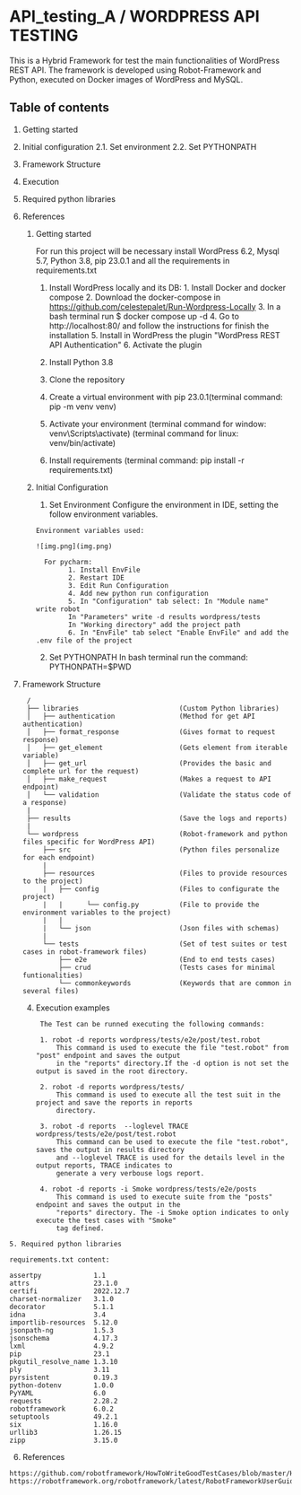 # API_testing_A / WORDPRESS API TESTING

This is a Hybrid Framework for test the main functionalities of WordPress REST API. The framework is developed using Robot-Framework and Python, executed on Docker images of WordPress and MySQL.

## Table of contents

1. Getting started
2. Initial configuration
  2.1. Set environment
  2.2. Set PYTHONPATH
3. Framework Structure
4. Execution
5. Required python libraries
6. References

   1.  Getting started

        For run this project will be necessary install WordPress 6.2, Mysql 5.7, Python 3.8, pip 23.0.1 and all the requirements in requirements.txt
        1. Install WordPress locally and its DB:
                                1. Install Docker and docker compose 
                                2. Download the docker-compose in https://github.com/celestepalet/Run-Wordpress-Locally
                                3. In a bash terminal run $ docker compose up -d
                                4. Go to http://localhost:80/ and follow the instructions for finish the installation
                                5. Install in WordPress the plugin "WordPress REST API Authentication"
                                6. Activate the plugin

        2. Install Python 3.8
        3. Clone the repository
        3. Create a virtual environment with pip 23.0.1(terminal command: pip -m venv venv)
        4. Activate your environment (terminal command for window: venv\Scripts\activate) (terminal command for linux: venv/bin/activate)
        5. Install requirements (terminal command: pip install -r requirements.txt)


   2. Initial Configuration

        1. Set Environment
          Configure the environment in IDE, setting the follow environment variables.

          Environment variables used:

          ![img.png](img.png)

            For pycharm:
                  1. Install EnvFile
                  2. Restart IDE
                  3. Edit Run Configuration
                  4. Add new python run configuration
                  5. In "Configuration" tab select: In "Module name" write robot
                  In "Parameters" write -d results wordpress/tests
                  In "Working directory" add the project path
                  6. In "EnvFile" tab select "Enable EnvFile" and add the .env file of the project
        
       2. Set PYTHONPATH 
          In bash terminal run the command: PYTHONPATH=$PWD


  3. Framework Structure

          /
          ├── libraries                         (Custom Python libraries)
          │   ├── authentication                (Method for get API authentication)
          │   ├── format_response               (Gives format to request response)
          │   ├── get_element                   (Gets element from iterable variable)
          │   ├── get_url                       (Provides the basic and complete url for the request)
          │   ├── make_request                  (Makes a request to API endpoint)
          │   └── validation                    (Validate the status code of a response)
          |
          ├── results                           (Save the logs and reports)
          |
          └── wordpress                         (Robot-framework and python files specific for WordPress API)
              ├── src                           (Python files personalize for each endpoint)       
              |                  
              ├── resources                     (Files to provide resources to the project)
              |   ├── config                    (Files to configurate the project)
              |   |      └── config.py          (File to provide the environment variables to the project)  
              |   |                  
              |   └── json                      (Json files with schemas)
              |                        
              └── tests                         (Set of test suites or test cases in robot-framework files)
                  ├── e2e                       (End to end tests cases)
                  ├── crud                      (Tests cases for minimal funtionalities)
                  └── commonkeywords            (Keywords that are common in several files)
            
     4. Execution examples

             The Test can be runned executing the following commands:

             1. robot -d reports wordpress/tests/e2e/post/test.robot  
                 This command is used to execute the file "test.robot" from "post" endpoint and saves the output 
                 in the "reports" directory.If the -d option is not set the output is saved in the root directory.

             2. robot -d reports wordpress/tests/  
                 This command is used to execute all the test suit in the project and save the reports in reports 
                 directory.

             3. robot -d reports  --loglevel TRACE wordpress/tests/e2e/post/test.robot 
                 This command can be used to execute the file "test.robot", saves the output in results directory 
                 and --loglevel TRACE is used for the details level in the output reports, TRACE indicates to 
                 generate a very verbouse logs report.

             4. robot -d reports -i Smoke wordpress/tests/e2e/posts
                 This command is used to execute suite from the "posts" endpoint and saves the output in the 
                 "reports" directory. The -i Smoke option indicates to only execute the test cases with "Smoke" 
                 tag defined.
          

    5. Required python libraries

    requirements.txt content:
    
    assertpy             1.1      
    attrs                23.1.0   
    certifi              2022.12.7
    charset-normalizer   3.1.0    
    decorator            5.1.1    
    idna                 3.4      
    importlib-resources  5.12.0   
    jsonpath-ng          1.5.3    
    jsonschema           4.17.3   
    lxml                 4.9.2    
    pip                  23.1     
    pkgutil_resolve_name 1.3.10   
    ply                  3.11     
    pyrsistent           0.19.3   
    python-dotenv        1.0.0    
    PyYAML               6.0      
    requests             2.28.2   
    robotframework       6.0.2    
    setuptools           49.2.1   
    six                  1.16.0   
    urllib3              1.26.15
    zipp                 3.15.0


  6. References

    https://github.com/robotframework/HowToWriteGoodTestCases/blob/master/HowToWriteGoodTestCases.rst
    https://robotframework.org/robotframework/latest/RobotFrameworkUserGuide.html
